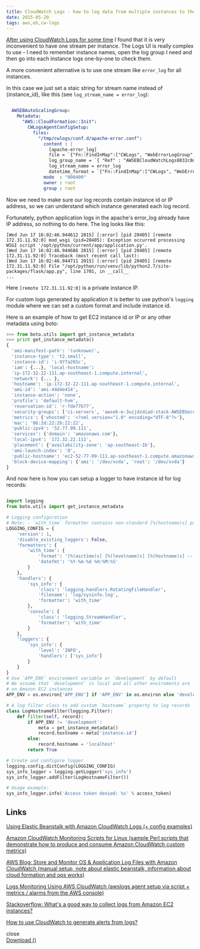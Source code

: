 ```yaml
---
title: CloudWatch Logs - how to log data from multiple instances to the single stream
date: 2015-05-20
tags: aws,eb,cw-logs
---
```


[After using CloudWatch Logs for some time](/html/2015-05-20-cloudwatch-setup.html) I found that it is very inconvenient to have one stream per instance.
The Logs UI is really complex to use - I need to remember instance names, open the log group I need and then go into each instance logs one-by-one to check them.

A more convenient alternative is to use one stream like `error_log` for all instances.
<!-- more -->
In this case we just set a staic string for stream name instead of {instance_id}, like this (see `log_stream_name = error_log`):

```yaml

  AWSEBAutoScalingGroup:
    Metadata:
      "AWS::CloudFormation::Init":
        CWLogsAgentConfigSetup:
          files:
            "/tmp/cwlogs/conf.d/apache-error.conf":
              content : |
                [apache-error_log]
                file = `{"Fn::FindInMap":["CWLogs", "WebErrorLogGroup", "LogFile"]}`
                log_group_name = `{ "Ref" : "AWSEBCloudWatchLogs8832c8d3f1a54c238a40e36f31ef55a0WebErrorLogGroup" }`
                log_stream_name = error_log
                datetime_format = `{"Fn::FindInMap":["CWLogs", "WebErrorLogGroup", "TimestampFormat"]}`
              mode  : "000400"
              owner : root
              group : root
```

Now we need to make sure our log records contain instance id or IP address, so we can understand which instance generated each log record.

Fortunately, python application logs in the apache's error_log already have IP address, so nothing to do here. The log looks like this:

```text
[Wed Jun 17 16:02:46.944612 2015] [:error] [pid 20405] [remote 172.31.11.92:0] mod_wsgi (pid=20405): Exception occurred processing WSGI script '/opt/python/current/app/application.py'.
[Wed Jun 17 16:02:46.944686 2015] [:error] [pid 20405] [remote 172.31.11.92:0] Traceback (most recent call last):
[Wed Jun 17 16:02:46.944711 2015] [:error] [pid 20405] [remote 172.31.11.92:0] File "/opt/python/run/venv/lib/python2.7/site-packages/flask/app.py", line 1701, in __call__
...
```

Here `[remote 172.31.11.92:0]` is a private instance IP.

For custom logs generated by application it is better to use python's `logging` module where we can set a custom format and include instance id.

Here is an example of how to get EC2 instance id or IP or any other metadata using boto:

```python
>>> from boto.utils import get_instance_metadata
>>> print get_instance_metadata()
{
  'ami-manifest-path': '(unknown)',
  'instance-type': 't2.small',
  'instance-id': 'i-977a265c',
  'iam': {...}, 'local-hostname':
  'ip-172-32-22-111.ap-southeast-1.compute.internal',
  'network': {... },
  'hostname': 'ip-172-32-22-111.ap-southeast-1.compute.internal',
  'ami-id': 'ami-44d4e414',
  'instance-action': 'none',
  'profile': 'default-hvm',
  'reservation-id': 'r-fde77b77',
  'security-groups': ['ci-servers', 'awseb-e-3uijdzdiad-stack-AWSEBSecurityGroup-1R39VECLNK1YK'],
  'metrics': {'vhostmd': '<?xml version="1.0" encoding="UTF-8"?>'},
  'mac': '06:2d:22:2b:22:22',
  'public-ipv4': '52.77.99.111',
  'services': {'domain': 'amazonaws.com'},
  'local-ipv4': '172.32.22.111',
  'placement': {'availability-zone': 'ap-southeast-1b'},
  'ami-launch-index': '0',
  'public-hostname': 'ec2-52-77-99-111.ap-southeast-1.compute.amazonaws.com', 'public-keys': {...},
  'block-device-mapping': {'ami': '/dev/xvda', 'root': '/dev/xvda'}
}
```

And now here is how you can setup a logger to have instance id for log records:

```python

import logging
from boto.utils import get_instance_metadata

# Logging configuration
# Note: - `with_time` formatter contains non-standard [%(hostname)s] parameter
LOGGING_CONFIG = {
    'version': 1,
    'disable_existing_loggers': False,
    'formatters': {
        'with_time': {
            'format': '[%(asctime)s] [%(levelname)s] [%(hostname)s] -- %(message)s',
            'datefmt': '%Y-%m-%d %H:%M:%S'
        }
    },
    'handlers': {
        'sys_info': {
            'class': 'logging.handlers.RotatingFileHandler',
            'filename': 'log/sysinfo.log',
            'formatter': 'with_time'
        },
        'console': {
            'class': 'logging.StreamHandler',
            'formatter': 'with_time'
        }
    },
    'loggers': {
        'sys_info': {
            'level': 'INFO',
            'handlers': ['sys_info']
        }
    }
}
# Use `APP_ENV` environment variable or `development` by default
# We assume that `development` is local and all other enviroments are
# on Amazon EC2 instances
APP_ENV = os.environ['APP_ENV'] if 'APP_ENV' in os.environ else 'development'

# A log filter class to add custom `hostname` property to log records
class LogHostnameFilter(logging.Filter):
    def filter(self, record):
        if APP_ENV != 'development':
            meta = get_instance_metadata()
            record.hostname = meta['instance-id']
        else:
            record.hostname = 'localhost'
        return True

# Create and configure logger
logging.config.dictConfig(LOGGING_CONFIG)
sys_info_logger = logging.getLogger('sys_info')
sys_info_logger.addFilter(LogHostnameFilter())

# Usage example:
sys_info_logger.info('Access token denied: %s' % access_token)
```

## Links

[Using Elastic Beanstalk with Amazon CloudWatch Logs (+ config examples)](http://docs.aws.amazon.com/elasticbeanstalk/latest/dg/AWSHowTo.cloudwatchlogs.html)

[Amazon CloudWatch Monitoring Scripts for Linux (sample Perl scripts that demonstrate how to produce and consume Amazon CloudWatch custom metrics)](http://docs.aws.amazon.com/AmazonCloudWatch/latest/DeveloperGuide/mon-scripts-perl.html)

[AWS Blog: Store and Monitor OS & Application Log Files with Amazon CloudWatch (manual setup, note about elastic beanstalk, information about cloud formation and ops works)](https://aws.amazon.com/blogs/aws/cloudwatch-log-service/)

[Logs Monitoring Using AWS CloudWatch (awslogs agent setup via script + metrics / alarms from the AWS console)](http://www.intelligrape.com/blog/logs-monitoring-using-aws-cloudwatch/)

[Stackoverflow: What's a good way to collect logs from Amazon EC2 instances?](http://stackoverflow.com/questions/1761609/whats-a-good-way-to-collect-logs-from-amazon-ec2-instances)

[How to use CloudWatch to generate alerts from logs?](https://blog.opsgenie.com/2014/08/how-to-use-cloudwatch-to-generate-alerts-from-logs)

<div class="popup">
    <div class="close">close</div>
    <div class="download"><a href="">Download (<span class="name"></span>)</a></div>
    <div class="popup-content"></div>
</div>

<style type="text/css">
</style>
<script type="text/javascript">
$(document).ready(function() {
    var popup = {
      _$link: null,

      show: function($link) {
        if (this._$link) {
          this.hide();
        }
        this._$link = $link;
        this._$link.addClass("selected");
        var self = this;
        $.get(this._$link.attr('href'), function(data) {
            $(".popup-content").html(data);
            $(".popup .download a").attr('href', self._$link.attr('href'));
            $(".popup .download a span.name").html(
                self._$link.attr('href').split('/').pop()
            );
            $(".popup").slideFadeToggle(function() {
                //can do something here
            });
        });
      },

      hide: function() {
        if (!this._$link) {
          return;
        }
        var self = this;
        $('.popup').slideFadeToggle(function() {
          self._$link.removeClass('selected');
          self._$link = null;
        });
      }
    };

    $.fn.slideFadeToggle = function(easing, callback) {
      return this.animate({ opacity: 'toggle', height: 'toggle' }, 'fast', easing, callback);
    };

    $('.close').on('click', function(e) {
      popup.hide();
      e.stopPropagation();
    });
    $('body').on('click', function(e) {
      if ($(e.target).parents('.popup').length > 0) {
        return;
      }
      popup.hide();
    });

    function isSelectable(link) {
        var href = $(link).attr('href');
        if (href && href.endsWith("config")) {
            return true;
        }
        return false;
    }
    $("a").each(function(idx, link) {
        if (isSelectable(link)) {
          $(link).addClass('selectable');
        }
    });
    $("a").click(function(event) {
        var elem = $(event.target);
        if (!isSelectable(elem)) {
            return true;
        }
        if ($(this).hasClass("selected")) {
            popup.hide();
        } else {
            popup.show($(this));
        }
        return false;
    });
});
</script>
